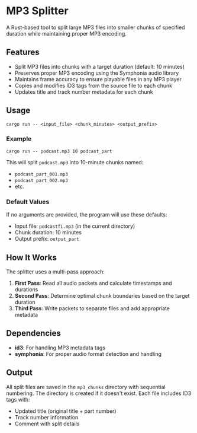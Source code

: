# MP3 Splitter

A Rust-based tool to split large MP3 files into smaller chunks of specified duration while maintaining proper MP3 encoding.

## Features

- Split MP3 files into chunks with a target duration (default: 10 minutes)
- Preserves proper MP3 encoding using the Symphonia audio library
- Maintains frame accuracy to ensure playable files in any MP3 player
- Copies and modifies ID3 tags from the source file to each chunk
- Updates title and track number metadata for each chunk

## Usage

```
cargo run -- <input_file> <chunk_minutes> <output_prefix>
```

### Example

```
cargo run -- podcast.mp3 10 podcast_part
```

This will split `podcast.mp3` into 10-minute chunks named:
- `podcast_part_001.mp3`
- `podcast_part_002.mp3`
- etc.

### Default Values

If no arguments are provided, the program will use these defaults:
- Input file: `podcastfi.mp3` (in the current directory)
- Chunk duration: 10 minutes
- Output prefix: `output_part`

## How It Works

The splitter uses a multi-pass approach:

1. **First Pass**: Read all audio packets and calculate timestamps and durations
2. **Second Pass**: Determine optimal chunk boundaries based on the target duration
3. **Third Pass**: Write packets to separate files and add appropriate metadata

## Dependencies

- **id3**: For handling MP3 metadata tags
- **symphonia**: For proper audio format detection and handling

## Output

All split files are saved in the `mp3_chunks` directory with sequential numbering. The directory is created if it doesn't exist.
Each file includes ID3 tags with:
- Updated title (original title + part number)
- Track number information
- Comment with split details
